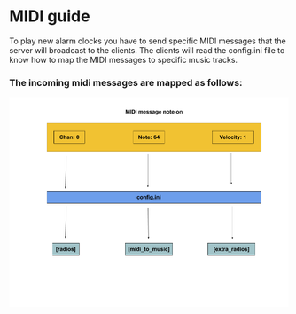 # MIDI guide #
To play new alarm clocks you have to send specific MIDI messages that the server will broadcast to the clients. The clients will read the config.ini file to know how to map the MIDI messages to specific music tracks.

### The incoming midi messages are mapped as follows:
![midi](images/midi.png)